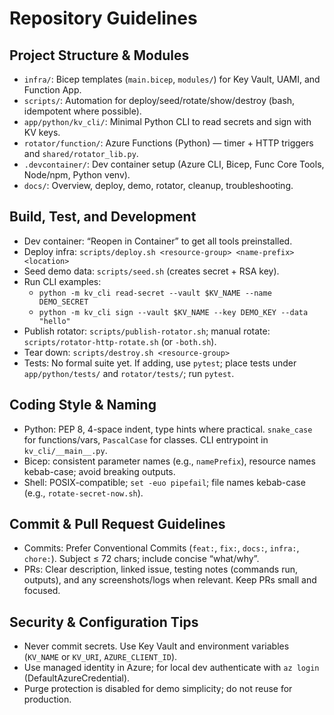 # Repository Guidelines

## Project Structure & Modules
- `infra/`: Bicep templates (`main.bicep`, `modules/`) for Key Vault, UAMI, and Function App.
- `scripts/`: Automation for deploy/seed/rotate/show/destroy (bash, idempotent where possible).
- `app/python/kv_cli/`: Minimal Python CLI to read secrets and sign with KV keys.
- `rotator/function/`: Azure Functions (Python) — timer + HTTP triggers and `shared/rotator_lib.py`.
- `.devcontainer/`: Dev container setup (Azure CLI, Bicep, Func Core Tools, Node/npm, Python venv).
- `docs/`: Overview, deploy, demo, rotator, cleanup, troubleshooting.

## Build, Test, and Development
- Dev container: “Reopen in Container” to get all tools preinstalled.
- Deploy infra: `scripts/deploy.sh <resource-group> <name-prefix> <location>`
- Seed demo data: `scripts/seed.sh` (creates secret + RSA key).
- Run CLI examples:
  - `python -m kv_cli read-secret --vault $KV_NAME --name DEMO_SECRET`
  - `python -m kv_cli sign --vault $KV_NAME --key DEMO_KEY --data "hello"`
- Publish rotator: `scripts/publish-rotator.sh`; manual rotate: `scripts/rotator-http-rotate.sh` (or `-both.sh`).
- Tear down: `scripts/destroy.sh <resource-group>`
- Tests: No formal suite yet. If adding, use `pytest`; place tests under `app/python/tests/` and `rotator/tests/`; run `pytest`.

## Coding Style & Naming
- Python: PEP 8, 4-space indent, type hints where practical. `snake_case` for functions/vars, `PascalCase` for classes. CLI entrypoint in `kv_cli/__main__.py`.
- Bicep: consistent parameter names (e.g., `namePrefix`), resource names kebab-case; avoid breaking outputs.
- Shell: POSIX-compatible; `set -euo pipefail`; file names kebab-case (e.g., `rotate-secret-now.sh`).

## Commit & Pull Request Guidelines
- Commits: Prefer Conventional Commits (`feat:`, `fix:`, `docs:`, `infra:`, `chore:`). Subject ≤ 72 chars; include concise “what/why”.
- PRs: Clear description, linked issue, testing notes (commands run, outputs), and any screenshots/logs when relevant. Keep PRs small and focused.

## Security & Configuration Tips
- Never commit secrets. Use Key Vault and environment variables (`KV_NAME` or `KV_URI`, `AZURE_CLIENT_ID`).
- Use managed identity in Azure; for local dev authenticate with `az login` (DefaultAzureCredential).
- Purge protection is disabled for demo simplicity; do not reuse for production.
